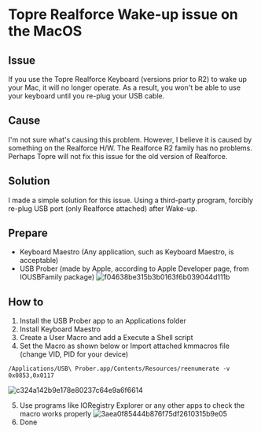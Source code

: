 # Topre Realforce Wake-up issue on the MacOS


## Issue
If you use the Topre Realforce Keyboard (versions prior to R2) to wake up your Mac, it will no longer operate.
As a result, you won't be able to use your keyboard until you re-plug your USB cable. 


## Cause
I'm not sure what's causing this problem. 
However, I believe it is caused by something on the Realforce H/W. 
The Realforce R2 family has no problems.
Perhaps Topre will not fix this issue for the old version of Realforce.


## Solution
I made a simple solution for this issue.
Using a third-party program, forcibly re-plug USB port (only Realforce attached) after Wake-up.


## Prepare
- Keyboard Maestro (Any application, such as Keyboard Maestro, is acceptable)
- USB Prober (made by Apple, according to Apple Developer page, from IOUSBFamily package)
![f04638be315b3b0163f6b039044d111b](https://user-images.githubusercontent.com/35429874/126942487-9ff6657e-1b7e-48c9-9ac8-94160fd9edf1.jpg)


## How to
1. Install the USB Prober app to an Applications folder
2. Install Keyboard Maestro
3. Create a User Macro and add a Execute a Shell script
4. Set the Macro as shown below or Import attached kmmacros file (change VID, PID for your device)
```
/Applications/USB\ Prober.app/Contents/Resources/reenumerate -v 0x0853,0x0117
```
![c324a142b9e178e80237c64e9a6f6614](https://user-images.githubusercontent.com/35429874/126942532-83e3e71b-d721-4203-8a7e-56b1a275caaf.jpg)

5. Use programs like IORegistry Explorer or any other apps to check the macro works properly
![3aea0f85444b876f75df2610315b9e05](https://user-images.githubusercontent.com/35429874/126942551-08538661-8255-4593-abed-efb016b3cf24.jpg)
6. Done


